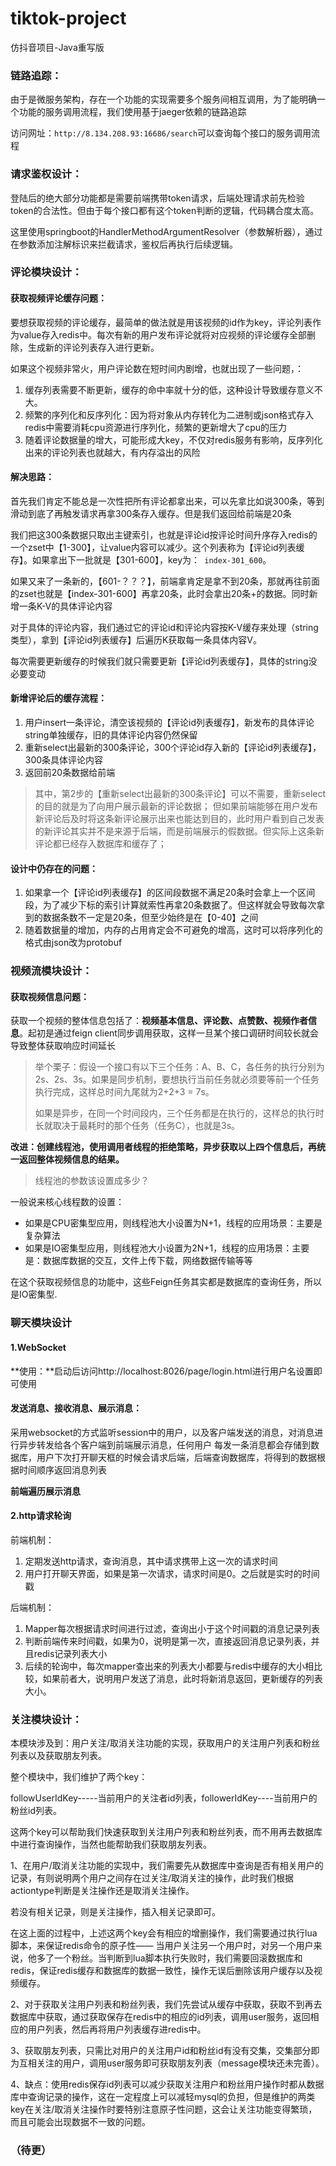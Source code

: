 # tiktok-project
仿抖音项目-Java重写版

### 链路追踪：

由于是微服务架构，存在一个功能的实现需要多个服务间相互调用，为了能明确一个功能的服务调用流程，我们使用基于jaeger依赖的链路追踪

访问网址：`http://8.134.208.93:16686/search`可以查询每个接口的服务调用流程



### 请求鉴权设计：

登陆后的绝大部分功能都是需要前端携带token请求，后端处理请求前先检验token的合法性。但由于每个接口都有这个token判断的逻辑，代码耦合度太高。

这里使用springboot的HandlerMethodArgumentResolver（参数解析器），通过在参数添加注解标识来拦截请求，鉴权后再执行后续逻辑。



### 评论模块设计：

#### 获取视频评论缓存问题：

要想获取视频的评论缓存，最简单的做法就是用该视频的id作为key，评论列表作为value存入redis中。每次有新的用户发布评论就将对应视频的评论缓存全部删除，生成新的评论列表存入进行更新。

如果这个视频非常火，用户评论数在短时间内剧增，也就出现了一些问题，：

1. 缓存列表需要不断更新，缓存的命中率就十分的低，这种设计导致缓存意义不大。
2. 频繁的序列化和反序列化：因为将对象从内存转化为二进制或json格式存入redis中需要消耗cpu资源进行序列化，频繁的更新增大了cpu的压力
3. 随着评论数据量的增大，可能形成大key，不仅对redis服务有影响，反序列化出来的评论列表也就越大，有内存溢出的风险

#### 解决思路：

首先我们肯定不能总是一次性把所有评论都拿出来，可以先拿比如说300条，等到滑动到底了再触发请求再拿300条存入缓存。但是我们返回给前端是20条

我们把这300条数据只取出主键索引，也就是评论id按评论时间升序存入redis的一个zset中【1-300】，让value内容可以减少。这个列表称为【评论id列表缓存】。如果拿出下一批就是【301-600】，key为：` index-301_600`。

如果又来了一条新的，【601-？？？】，前端拿肯定是拿不到20条，那就再往前面的zset也就是【index-301-600】再拿20条，此时会拿出20条+的数据。同时新增一条K-V的具体评论内容

对于具体的评论内容，我们通过它的评论id和评论内容按K-V缓存来处理（string类型），拿到【评论id列表缓存】后遍历K获取每一条具体内容V。

每次需要更新缓存的时候我们就只需要更新【评论id列表缓存】，具体的string没必要变动

#### 新增评论后的缓存流程：

1. 用户insert一条评论，清空该视频的【评论id列表缓存】，新发布的具体评论string单独缓存，旧的具体评论内容仍然保留
2. 重新select出最新的300条评论，300个评论id存入新的【评论id列表缓存】，300条具体评论内容
3. 返回前20条数据给前端
> 其中，第2步的【重新select出最新的300条评论】可以不需要，重新select的目的就是为了向用户展示最新的评论数据；
> 但如果前端能够在用户发布新评论后及时将这条新评论展示出来也能达到目的，此时用户看到自己发表的新评论其实并不是来源于后端，而是前端展示的假数据。但实际上这条新评论都已经存入数据库和缓存了；
> 

#### 设计中仍存在的问题：

1. 如果拿一个【评论id列表缓存】的区间段数据不满足20条时会拿上一个区间段，为了减少下标的索引计算就索性再拿20条数据了。但这样就会导致每次拿到的数据条数不一定是20条，但至少始终是在【0-40】之间
2. 随着数据量的增加，内存的占用肯定会不可避免的增高，这时可以将序列化的格式由json改为protobuf



### 视频流模块设计：

#### 获取视频信息问题：

获取一个视频的整体信息包括了：**视频基本信息、评论数、点赞数、视频作者信息**。起初是通过feign client同步调用获取，这样一旦某个接口调研时间较长就会导致整体获取响应时间延长

> 举个栗子：假设一个接口有以下三个任务：A、B、C，各任务的执行分别为2s、2s、3s。如果是同步机制，要想执行当前任务就必须要等前一个任务执行完成，这样总时间九尾就为2+2+3 = 7s。
>
> 如果是异步，在同一个时间段内，三个任务都是在执行的，这样总的执行时长就取决于最耗时的那个任务（任务C），也就是3s。

**改进：创建线程池，使用调用者线程的拒绝策略，异步获取以上四个信息后，再统一返回整体视频信息的结果。**

> 线程池的参数该设置成多少？

一般说来核心线程数的设置：

- 如果是CPU密集型应用，则线程池大小设置为N+1，线程的应用场景：主要是复杂算法
- 如果是IO密集型应用，则线程池大小设置为2N+1，线程的应用场景：主要是：数据库数据的交互，文件上传下载，网络数据传输等等

在这个获取视频信息的功能中，这些Feign任务其实都是数据库的查询任务，所以是IO密集型.



### 聊天模块设计

#### 1.WebSocket

**使用：**启动后访问http://localhost:8026/page/login.html进行用户名设置即可使用

#### 发送消息、接收消息、展示消息：
采用websocket的方式监听session中的用户，以及客户端发送的消息，对消息进行异步转发给各个客户端到前端展示消息，任何用户
每发一条消息都会存储到数据库，用户下次打开聊天框的时候会请求后端，后端查询数据库，将得到的数据根据时间顺序返回消息列表

**前端遍历展示消息**



#### 2.http请求轮询

前端机制：

1. 定期发送http请求，查询消息，其中请求携带上这一次的请求时间
2. 用户打开聊天界面，如果是第一次请求，请求时间是0。之后就是实时的时间戳

后端机制：

1. Mapper每次根据请求时间进行过滤，查询出小于这个时间戳的消息记录列表
2. 判断前端传来时间戳，如果为0，说明是第一次，直接返回消息记录列表，并且redis记录列表大小
3. 后续的轮询中，每次mapper查出来的列表大小都要与redis中缓存的大小相比较，如果前者大，说明用户发送了消息，此时将新消息返回，更新缓存的列表大小。



### 关注模块设计：

本模块涉及到：用户关注/取消关注功能的实现，获取用户的关注用户列表和粉丝列表以及获取朋友列表。

整个模块中，我们维护了两个key：

followUserIdKey-----当前用户的关注者id列表，followerIdKey----当前用户的粉丝id列表。

这两个key可以帮助我们快速获取到关注用户列表和粉丝列表，而不用再去数据库中进行查询操作，当然也能帮助我们获取朋友列表。

1、在用户/取消关注功能的实现中，我们需要先从数据库中查询是否有相关用户的记录，有则说明两个用户之间存在过关注/取消关注的操作，此时我们根据actiontype判断是关注操作还是取消关注操作。

若没有相关记录，则是关注操作，插入相关记录即可。

在这上面的过程中，上述这两个key会有相应的增删操作，我们需要通过执行lua脚本，来保证redis命令的原子性—— 当用户关注另一个用户时，对另一个用户来说，他多了一个粉丝。当判断到lua脚本执行失败时，我们需要回滚数据库和redis，保证redis缓存和数据库的数据一致性，操作无误后删除该用户缓存以及视频缓存。



2、对于获取关注用户列表和粉丝列表，我们先尝试从缓存中获取，获取不到再去数据库中获取，通过获取保存在redis中的相应的id列表，调用user服务，返回相应的用户列表，然后再将用户列表缓存进redis中。



3、获取朋友列表，只需比对用户的关注用户id和粉丝id有没有交集，交集部分即为互相关注的用户，调用user服务即可获取朋友列表（message模块还未完善）。



4、缺点：使用redis保存id列表可以减少获取关注用户和粉丝用户操作时都从数据库中查询记录的操作，这在一定程度上可以减轻mysql的负担，但是维护的两类key在关注/取消关注操作时要特别注意原子性问题，这会让关注功能变得繁琐，而且可能会出现数据不一致的问题。





### （待更）

